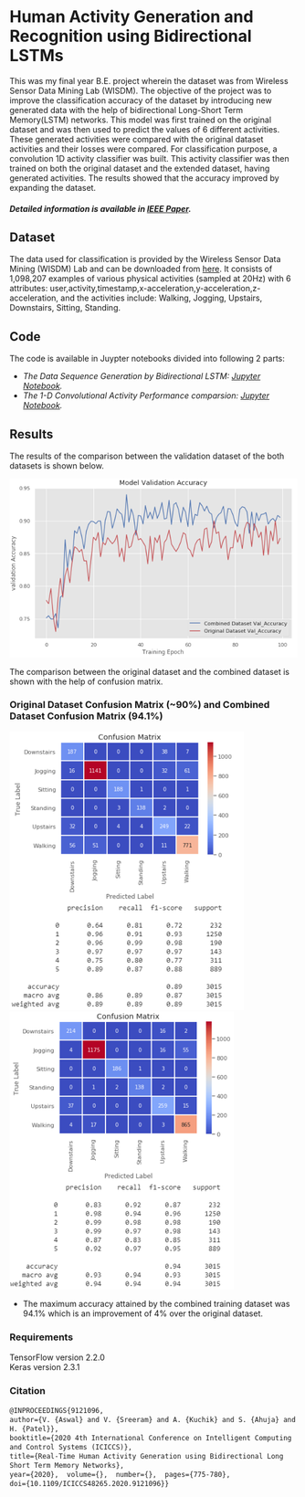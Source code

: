# Human Activity Generation and Recognition using Bidirectional LSTMs

This was my final year B.E. project wherein the dataset was from Wireless Sensor Data Mining Lab (WISDM). The objective of the project was to improve the classification accuracy of the dataset by introducing new generated data with the help of bidirectional Long-Short Term Memory(LSTM) networks. This model was first trained on the original dataset and was then used to predict the values of 6 different activities. These generated activities were compared with the original dataset activities and their losses were compared. For classification purpose, a convolution 1D activity classifier was built. This activity classifier was then trained on both the original dataset and the extended dataset, having generated activities. The results showed that the accuracy improved by expanding the dataset.

##### Detailed information is available in [IEEE Paper](https://ieeexplore.ieee.org/document/9121096).
## Dataset
The data used for classification is provided by the Wireless Sensor Data Mining (WISDM) Lab and can be downloaded from [here](www.cis.fordham.edu/wisdm/dataset.php). It consists of 1,098,207 examples of various physical activities (sampled at 20Hz) with 6 attributes: user,activity,timestamp,x-acceleration,y-acceleration,z-acceleration, and the activities include: Walking, Jogging, Upstairs, Downstairs, Sitting, Standing.
## Code
The code is available in Juypter notebooks divided into following 2 parts:
* *The Data Sequence Generation by Bidirectional LSTM: [Jupyter Notebook](https://colab.research.google.com/github/Vivek-23-Titan/Bidir-LSTM-HAR-Generation/blob/master/Human_Activity_Generation_using_Bidirectional_LSTM.ipynb).*
* *The 1-D Convolutional Activity Performance comparsion: [Jupyter Notebook](https://colab.research.google.com/github/Vivek-23-Titan/Bidir-LSTM-HAR-Generation/blob/master/Comparison_of_Activity_Classifier_Performance.ipynb).*

## Results
The results of the comparison between the validation dataset of the both datasets is shown below.

![](images/Val_Acc_Comparision.PNG)

The comparison between the original dataset and the combined dataset is shown with the help of confusion matrix.

### Original Dataset Confusion Matrix (~90%) and Combined Dataset Confusion Matrix (94.1%)

<img src="https://raw.githubusercontent.com/Vivek-23-Titan/Bidir-LSTM-HAR-Generation/master/images/Original_Confusion_Matrix.PNG" width=410> <img src="https://raw.githubusercontent.com/Vivek-23-Titan/Bidir-LSTM-HAR-Generation/master/images/Combined_Confusion_Matrix.PNG" width=393>

* The maximum accuracy attained by the combined training dataset was 94.1% which is an improvement of 4% over the original dataset.

### Requirements

TensorFlow version 2.2.0\
Keras version 2.3.1

### Citation

```
@INPROCEEDINGS{9121096,
author={V. {Aswal} and V. {Sreeram} and A. {Kuchik} and S. {Ahuja} and H. {Patel}},
booktitle={2020 4th International Conference on Intelligent Computing and Control Systems (ICICCS)},
title={Real-Time Human Activity Generation using Bidirectional Long Short Term Memory Networks},
year={2020},  volume={},  number={},  pages={775-780},
doi={10.1109/ICICCS48265.2020.9121096}}
```
